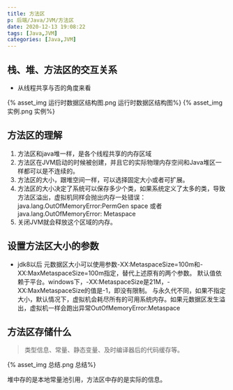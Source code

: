 ```yaml
---
title: 方法区
p: 后端/Java/JVM/方法区
date: 2020-12-13 19:08:22
tags: [Java,JVM]
categories: [Java,JVM]
---
```

## 栈、堆、方法区的交互关系

- 从线程共享与否的角度来看

{% asset_img 运行时数据区结构图.png 运行时数据区结构图%}
{% asset_img 实例.png 实例%}

## 方法区的理解

1. 方法区和java堆一样，是各个线程共享的内存区域
2. 方法区在JVM启动的时候被创建，并且它的实际物理内存空间和Java堆区一样都可以是不连续的。
3. 方法区的大小，跟堆空间一样，可以选择固定大小或者可扩展。
4. 方法区的大小决定了系统可以保存多少个类，如果系统定义了太多的类，导致方法区溢出，虚拟机同样会抛出内存一处错误：java.lang.OutOfMemoryError:PermGen space 或者 java.lang.OutOfMemoryError: Metaspace
5. 关闭JVM就会释放这个区域的内存。

## 设置方法区大小的参数

- jdk8以后
    元数据区大小可以使用参数-XX:MetaspaceSize=100m和-XX:MaxMetaspaceSize=100m指定，替代上述原有的两个参数。
    默认值依赖于平台。windows下，-XX:MetaspaceSize是21M，-XX:MaxMetaspaceSize的值是-1，即没有限制。
    与永久代不同，如果不指定大小，默认情况下，虚拟机会耗尽所有的可用系统内存。如果元数据区发生溢出，虚拟机一样会跑出异常OutOfMemoryError:Metaspace

## 方法区存储什么

> 类型信息、常量、静态变量、及时编译器后的代码缓存等。

{% asset_img 总结.png 总结%}

堆中存的是本地常量池引用，方法区中存的是实际的信息。
